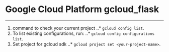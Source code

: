# Google Cloud Platform  gcloud_flask
***
1.  command to check your current project
..* `gcloud config list`.
2.  To list existing configurations, run:
..* `gcloud config configurations list`.
3.  Set project for gcloud sdk 
..* `gcloud project set <your-project-name>`.
